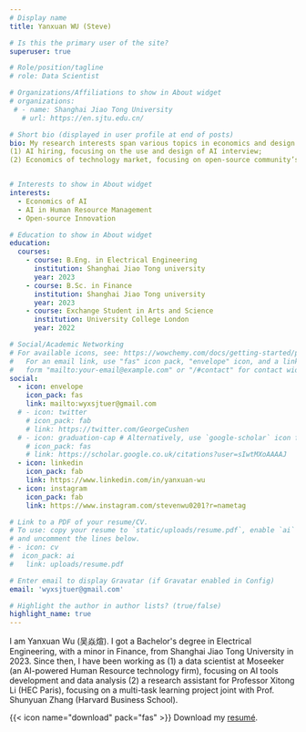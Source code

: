 ```yaml
---
# Display name
title: Yanxuan WU (Steve)

# Is this the primary user of the site?
superuser: true

# Role/position/tagline
# role: Data Scientist

# Organizations/Affiliations to show in About widget
# organizations:
 # - name: Shanghai Jiao Tong University
   # url: https://en.sjtu.edu.cn/

# Short bio (displayed in user profile at end of posts)
bio: My research interests span various topics in economics and design of technology, focusing on human-technology interaction and technology innovation process. I use methodologies including data analysis, mathematical modeling, machine learning, experimental design, and simulation. Most recently, I work on:
(1) AI hiring, focusing on the use and design of AI interview; 
(2) Economics of technology market, focusing on open-source community’s role in innovation.


# Interests to show in About widget
interests:
  - Economics of AI
  - AI in Human Resource Management
  - Open-source Innovation

# Education to show in About widget
education:
  courses:
    - course: B.Eng. in Electrical Engineering
      institution: Shanghai Jiao Tong university
      year: 2023
    - course: B.Sc. in Finance
      institution: Shanghai Jiao Tong university
      year: 2023
    - course: Exchange Student in Arts and Science
      institution: University College London
      year: 2022

# Social/Academic Networking
# For available icons, see: https://wowchemy.com/docs/getting-started/page-builder/#icons
#   For an email link, use "fas" icon pack, "envelope" icon, and a link in the
#   form "mailto:your-email@example.com" or "/#contact" for contact widget.
social:
  - icon: envelope
    icon_pack: fas
    link: mailto:wyxsjtuer@gmail.com
  # - icon: twitter
    # icon_pack: fab
    # link: https://twitter.com/GeorgeCushen
  # - icon: graduation-cap # Alternatively, use `google-scholar` icon from `ai` icon pack
    # icon_pack: fas
    # link: https://scholar.google.co.uk/citations?user=sIwtMXoAAAAJ
  - icon: linkedin
    icon_pack: fab
    link: https://www.linkedin.com/in/yanxuan-wu
  - icon: instagram
    icon_pack: fab
    link: https://www.instagram.com/stevenwu0201?r=nametag

# Link to a PDF of your resume/CV.
# To use: copy your resume to `static/uploads/resume.pdf`, enable `ai` icons in `params.toml`,
# and uncomment the lines below.
# - icon: cv
#  icon_pack: ai
#   link: uploads/resume.pdf

# Enter email to display Gravatar (if Gravatar enabled in Config)
email: 'wyxsjtuer@gmail.com'

# Highlight the author in author lists? (true/false)
highlight_name: true
---
```


I am Yanxuan Wu (吴焱煊). I got a Bachelor's degree in Electrical Engineering, with a minor in Finance, from Shanghai Jiao Tong University in 2023. Since then, I have been working as (1) a data scientist at Moseeker (an AI-powered Human Resource technology firm), focusing on AI tools development and data analysis (2) a research assistant for Professor Xitong Li (HEC Paris), focusing on a multi-task learning project joint with Prof. Shunyuan Zhang (Harvard Business School).

{{< icon name="download" pack="fas" >}} Download my [resumé](https://drive.google.com/file/d/1GqhSUqNZsj72OvnhNMmE-Bw4lSWXXUnl/view?usp=drive_link).
